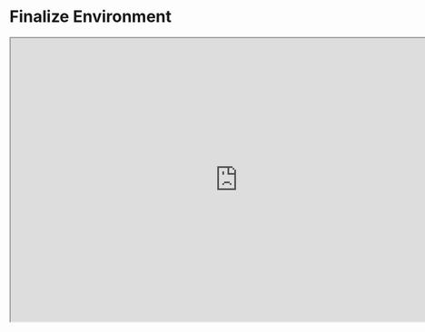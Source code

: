 # Finalize Environment

<p><iframe title="YouTube video player" src="https://www.youtube.com/embed/2jBrSPZGwig?si=VmT5FNk4Tg6a_av8" width="800" height="500" allowfullscreen="allowfullscreen" allow="accelerometer; autoplay; clipboard-write; encrypted-media; gyroscope; picture-in-picture; web-share"></iframe></p>